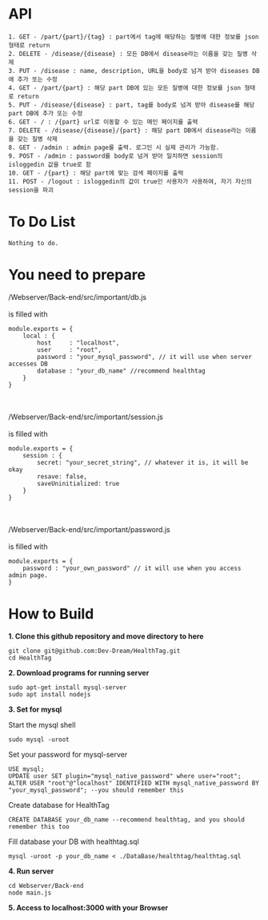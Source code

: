 <h1>API</h1>

```
1. GET - /part/{part}/{tag} : part에서 tag에 해당하는 질병에 대한 정보를 json 형태로 return
2. DELETE - /disease/{disease} : 모든 DB에서 disease라는 이름을 갖는 질병 삭제
3. PUT - /disease : name, description, URL을 body로 넘겨 받아 diseases DB에 추가 또는 수정
4. GET - /part/{part} : 해당 part DB에 있는 모든 질병에 대한 정보를 json 형태로 return
5. PUT - /disease/{disease} : part, tag를 body로 넘겨 받아 disease를 해당 part DB에 추가 또는 수정
6. GET - / : /{part} url로 이동할 수 있는 메인 페이지를 출력
7. DELETE - /disease/{disease}/{part} : 해당 part DB에서 disease라는 이름을 갖는 질병 삭제
8. GET - /admin : admin page를 출력. 로그인 시 실제 관리가 가능함.
9. POST - /admin : password를 body로 넘겨 받아 일치하면 session의 isloggedin 값을 true로 함
10. GET - /{part} : 해당 part에 맞는 검색 페이지를 출력
11. POST - /logout : isloggedin의 값이 true인 사용자가 사용하여, 자기 자신의 session을 파괴
```

<h1>To Do List</h1>

```
Nothing to do.
```

<h1>You need to prepare</h1>

/Webserver/Back-end/src/important/db.js <br /> <br />
is filled with
```
module.exports = {
    local : {
        host     : "localhost",
        user     : "root",
        password : "your_mysql_password", // it will use when server accesses DB
        database : "your_db_name" //recommend healthtag
    }
}
```
<br /> <br />
/Webserver/Back-end/src/important/session.js <br /> <br />
is filled with
```
module.exports = {
    session : {
        secret: "your_secret_string", // whatever it is, it will be okay
        resave: false,
        saveUninitialized: true
    }
}
```
<br /> <br />
/Webserver/Back-end/src/important/password.js <br /> <br />
is filled with
```
module.exports = {
    password : "your_own_password" // it will use when you access admin page.
}
```
<h1>How to Build</h1>

<strong>1. Clone this github repository and move directory to here</strong>
```
git clone git@github.com:Dev-Dream/HealthTag.git
cd HealthTag
```

<strong>2. Download programs for running server</strong>
```
sudo apt-get install mysql-server
sudo apt install nodejs
```

<strong>3. Set for mysql</strong>

Start the mysql shell
```
sudo mysql -uroot
```

Set your password for mysql-server
```
USE mysql;
UPDATE user SET plugin="mysql_native_password" where user="root";
ALTER USER "root"@"localhost" IDENTIFIED WITH mysql_native_password BY "your_mysql_password"; --you should remember this
```

Create database for HealthTag
```
CREATE DATABASE your_db_name --recommend healthtag, and you should remember this too
```

Fill database your DB with healthtag.sql
```
mysql -uroot -p your_db_name < ./DataBase/healthtag/healthtag.sql
```

<strong>4. Run server</strong>
```
cd Webserver/Back-end
node main.js
```

<strong>5. Access to localhost:3000 with your Browser</strong>